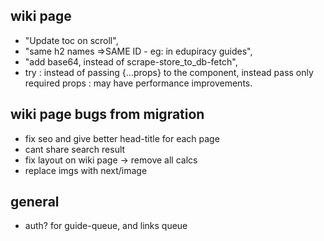 ## wiki page

- "Update toc on scroll",
- "same h2 names =>SAME ID - eg: in edupiracy guides",
- "add base64, instead of scrape-store_to_db-fetch",
- try : instead of passing {...props} to the component, instead pass only required props : may have performance improvements.

## wiki page bugs from migration

- fix seo and give better head-title for each page
- cant share search result
- fix layout on wiki page -> remove all calcs
- replace imgs with next/image

## general

- auth? for guide-queue, and links queue
